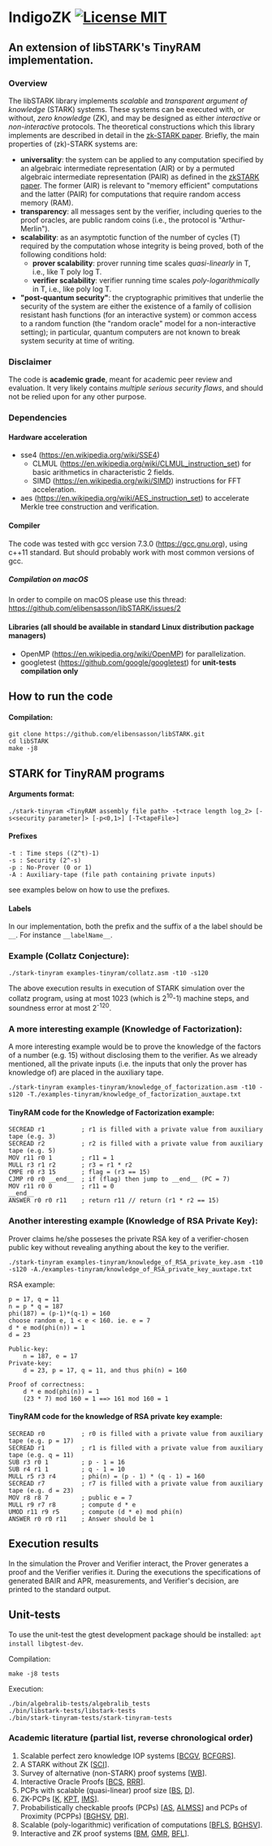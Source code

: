 # IndigoZK [![License MIT][badge-license]](LICENSE)
## An extension of libSTARK's TinyRAM implementation.

### Overview

The libSTARK library implements _scalable_ and _transparent argument of knowledge_ (STARK) systems. These systems can be executed with, or without, _zero knowledge_ (ZK), and may be designed as either _interactive_ or _non-interactive_ protocols. The theoretical constructions which this library implements are described in detail in the [zk-STARK paper](https://eprint.iacr.org/2018/046). Briefly, the main properties of (zk)-STARK systems are:
+ **universality**: the system can be applied to any computation specified by an algebraic intermediate representation (AIR) or by a permuted algebraic intermediate representation (PAIR) as defined in the [zkSTARK paper](https://eprint.iacr.org/2018/046). The former (AIR) is relevant to "memory efficient" computations and the latter (PAIR) for computations that require random access memory (RAM).
+ **transparency**: all messages sent by the verifier, including queries to the proof oracles, are public random coins (i.e., the protocol is "Arthur-Merlin").
+ **scalability**: as an asymptotic function of the number of cycles (T) required by the computation whose integrity is being proved, both of the following conditions hold:
  + **prover scalability**: prover running time scales _quasi-linearly_ in T, i.e., like T poly log T.
  + **verifier scalability**: verifier running time scales _poly-logarithmically_ in T, i.e., like poly log T.
+ **"post-quantum security"**: the cryptographic primitives that underlie the security of the system are either the existence of a family of collision resistant hash functions (for an interactive system) or common access to a random function (the "random oracle" model for a non-interactive setting); in particular, quantum computers are not known to break system security at time of writing.

### Disclaimer

The code is **academic grade**, meant for academic peer review and evaluation. It very likely contains _multiple serious security flaws_, and should not be relied upon for any other purpose.

### Dependencies
#### Hardware acceleration
* sse4 (https://en.wikipedia.org/wiki/SSE4)
  * CLMUL (https://en.wikipedia.org/wiki/CLMUL_instruction_set) for basic arithmetics in characteristic 2 fields.
  * SIMD (https://en.wikipedia.org/wiki/SIMD) instructions for FFT acceleration.
* aes (https://en.wikipedia.org/wiki/AES_instruction_set) to accelerate Merkle tree construction and verification.

#### Compiler
The code was tested with gcc version 7.3.0 (https://gcc.gnu.org), using c++11 standard. But should probably work with most common versions of gcc.
##### Compilation on macOS
In order to compile on macOS please use this thread:
https://github.com/elibensasson/libSTARK/issues/2

#### Libraries (all should be available in standard Linux distribution package managers)
* OpenMP (https://en.wikipedia.org/wiki/OpenMP) for parallelization.
* googletest (https://github.com/google/googletest) for **unit-tests compilation only**

## How to run the code
#### Compilation:
```
git clone https://github.com/elibensasson/libSTARK.git
cd libSTARK
make -j8
```

## STARK for TinyRAM programs
#### Arguments format:
```
./stark-tinyram <TinyRAM assembly file path> -t<trace length log_2> [-s<security parameter]> [-p<0,1>] [-T<tapeFile>]
```
#### Prefixes
```
-t : Time steps ((2^t)-1)
-s : Security (2^-s)
-p : No-Prover (0 or 1)
-A : Auxiliary-tape (file path containing private inputs)
```
see examples below on how to use the prefixes.

#### Labels
In our implementation, both the prefix and the suffix of a the label should be `__`. For instance `__labelName__`.

### Example (Collatz Conjecture):
```
./stark-tinyram examples-tinyram/collatz.asm -t10 -s120
```
The above execution results in execution of STARK simulation over the collatz program, using at most 1023 (which is 2<sup>10</sup>-1) machine steps, and soundness error at most 2<sup>-120</sup>.


### A more interesting example (Knowledge of Factorization):
A more interesting example would be to prove the knowledge of the factors of a number (e.g. 15) without disclosing them to the verifier.
As we already mentioned, all the private inputs (i.e. the inputs that only the prover has knowledge of) are placed in the auxiliary tape.
```
./stark-tinyram examples-tinyram/knowledge_of_factorization.asm -t10 -s120 -T./examples-tinyram/knowledge_of_factorization_auxtape.txt
```

#### TinyRAM code for the Knowledge of Factorization example:
```
SECREAD r1          ; r1 is filled with a private value from auxiliary tape (e.g. 3)
SECREAD r2          ; r2 is filled with a private value from auxiliary tape (e.g. 5)
MOV r11 r0 1        ; r11 = 1
MULL r3 r1 r2       ; r3 = r1 * r2
CMPE r0 r3 15       ; flag = (r3 == 15)
CJMP r0 r0 __end__  ; if (flag) then jump to __end__ (PC = 7)
MOV r11 r0 0        ; r11 = 0
__end__
ANSWER r0 r0 r11    ; return r11 // return (r1 * r2 == 15)
```


### Another interesting example (Knowledge of RSA Private Key):
Prover claims he/she posseses the private RSA key of a verifier-chosen public key without revealing anything about the key to the verifier.
```
./stark-tinyram examples-tinyram/knowledge_of_RSA_private_key.asm -t10 -s120 -A./examples-tinyram/knowledge_of_RSA_private_key_auxtape.txt
```


RSA example:
```
p = 17, q = 11
n = p * q = 187
phi(187) = (p-1)*(q-1) = 160
choose random e, 1 < e < 160. ie. e = 7
d * e mod(phi(n)) = 1
d = 23

Public-key:
    n = 187, e = 17
Private-key:
    d = 23, p = 17, q = 11, and thus phi(n) = 160

Proof of correctness:
    d * e mod(phi(n)) = 1
    (23 * 7) mod 160 = 1 ==> 161 mod 160 = 1
```

#### TinyRAM code for the knowledge of RSA private key example:
```
SECREAD r0          ; r0 is filled with a private value from auxiliary tape (e.g. p = 17)
SECREAD r1          ; r1 is filled with a private value from auxiliary tape (e.g. q = 11)
SUB r3 r0 1         ; p - 1 = 16
SUB r4 r1 1         ; q - 1 = 10
MULL r5 r3 r4       ; phi(n) = (p - 1) * (q - 1) = 160
SECREAD r7          ; r7 is filled with a private value from auxiliary tape (e.g. d = 23)
MOV r8 r8 7         ; public e = 7
MULL r9 r7 r8       ; compute d * e
UMOD r11 r9 r5      ; compute (d * e) mod phi(n)
ANSWER r0 r0 r11    ; Answer should be 1
```

## Execution results
In the simulation the Prover and Verifier interact, the Prover generates a proof and the Verifier verifies it.
During the executions the specifications of generated BAIR and APR, measurements, and Verifier's decision, are printed to the standard output.

## Unit-tests
To use the unit-test the gtest development package should be installed: `apt install libgtest-dev`.

Compilation:
```
make -j8 tests
```
Execution:
```
./bin/algebralib-tests/algebralib_tests
./bin/libstark-tests/libstark-tests
./bin/stark-tinyram-tests/stark-tinyram-tests
```

### Academic literature (partial list, reverse chronological order)

1. Scalable perfect zero knowledge IOP systems [[BCGV](https://link.springer.com/chapter/10.1007%2F978-3-662-49099-0_2), [BCFGRS](https://link.springer.com/chapter/10.1007%2F978-3-319-70503-3_6)].
1. A STARK without ZK [[SCI](https://link.springer.com/chapter/10.1007%2F978-3-319-56617-7_19)].
1. Survey of alternative (non-STARK) proof systems [[WB](https://dl.acm.org/citation.cfm?doid=2641562)].
1. Interactive Oracle Proofs [[BCS](https://link.springer.com/chapter/10.1007%2F978-3-662-53644-5_2), [RRR](https://dl.acm.org/citation.cfm?doid=2897518.2897652)].
1. PCPs with scalable (quasi-linear) proof size [[BS](http://epubs.siam.org/doi/10.1137/050646445), [D](https://dl.acm.org/citation.cfm?doid=1236457.1236459)].
1. ZK-PCPs [[K](https://dl.acm.org/citation.cfm?doid=129712.129782), [KPT](https://dl.acm.org/citation.cfm?doid=258533.258643), [IMS](https://link.springer.com/chapter/10.1007%2F978-3-642-28914-9_9)].
1. Probabilistically checkable proofs (PCPs) [[AS](https://dl.acm.org/citation.cfm?doid=273865.273901), [ALMSS](https://dl.acm.org/citation.cfm?doid=278298.278306)] and PCPs of Proximity (PCPPs) [[BGHSV](http://epubs.siam.org/doi/10.1137/S0097539705446810), [DR](http://epubs.siam.org/doi/10.1137/S0097539705446962)].
1. Scalable (poly-logarithmic) verification of computations [[BFLS](https://dl.acm.org/citation.cfm?doid=103418.103428),
[BGHSV](http://ieeexplore.ieee.org/document/1443079/)].
1. Interactive and ZK proof systems [[BM](https://www.sciencedirect.com/science/article/pii/0022000088900281?via%3Dihub), [GMR](https://dl.acm.org/citation.cfm?doid=22145.22178), [BFL](https://link.springer.com/article/10.1007%2FBF01200056)].

[badge-license]: https://img.shields.io/badge/license-MIT-green.svg?style=flat-square
